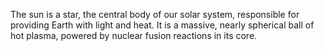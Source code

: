 The sun is a star, the central body of our solar system, responsible for providing Earth with light and heat. It is a massive, nearly spherical ball of hot plasma, powered by nuclear fusion reactions in its core.
